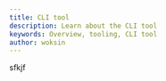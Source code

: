 ```yaml
---
title: CLI tool
description: Learn about the CLI tool
keywords: Overview, tooling, CLI tool
author: woksin
---
```


sfkjf